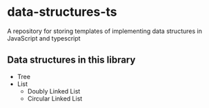# data-structures-ts

A repository for storing templates of implementing data structures in JavaScript and typescript

## Data structures in this library

- Tree
- List
  - Doubly Linked List
  - Circular Linked List
  